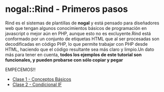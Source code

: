 # nogal::Rind - Primeros pasos
Rind es el sistemas de plantillas de **nogal** y está pensado para diseñadores web que 
tengan algunos conocimientos básicos de programación en javascript o mejor aún en PHP, aunque esto no es excluyente.Rind está conformado por un conjunto de etiquetas HTML que al ser procesadas son decodificadas en código PHP, 
lo que permite trabajar con PHP desde HTML, haciendo que el código resultante sea más claro y limpio.Un dato más para tener en cuenta,
**todos los ejemplos de este tutorial son funcionales, y pueden probarse con sólo copiar y pegar**

EMPECEMOS!!

- [Clase 1 - Conceptos Básicos](clase-01.md)
- [Clase 2 - Condicional IF](clase-02.md)